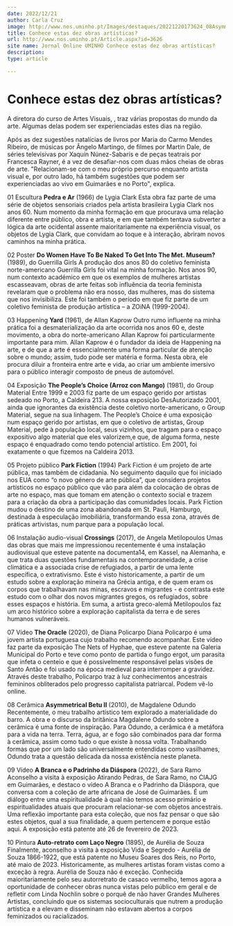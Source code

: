 ```yaml
---
date: 2022/12/21
author: Carla Cruz
image: http://www.nos.uminho.pt/Images/destaques/20221220173624_08AsymmetricalBetuIIdeMagdaleneOdundoDbeObe.jpg
title: Conhece estas dez obras artísticas?
url: http://www.nos.uminho.pt/Article.aspx?id=3626
site name: Jornal Online UMINHO Conhece estas dez obras artísticas?
description: 
type: article

---
```

# Conhece estas dez obras artísticas?




A diretora do curso de Artes Visuais, , traz várias propostas do mundo da arte. Algumas delas podem ser experienciadas estes dias na região.

Após as dez sugestões natalícias de livros por Maria do Carmo Mendes Ribeiro, de músicas por Ângelo Martingo, de filmes 
por Martin Dale, de séries televisivas por Xaquín Núnez-Sabarís e de peças teatrais por Francesca Rayner, é a vez de  desafiar-nos com duas mãos cheias de obras de arte. "Relacionam-se com o meu próprio percurso enquanto artista visual e, por outro lado, há também sugestões que podem ser experienciadas ao vivo em Guimarães e no Porto", explica. 

01  Escultura **Pedra e Ar**  (1966) de Lygia Clark
Esta obra faz parte de uma série de objetos sensoriais criados pela artista brasileira Lygia Clark nos anos 60. Num momento da minha formação em que procurava uma relação diferente entre público, obra e artista, e em que também tentava subverter a lógica da arte ocidental assente maioritariamente na experiência visual, os objetos de Lygia Clark, que convidam ao toque e à interação, abriram novos caminhos na minha prática.


02  Poster **Do Women Have To Be Naked To Get Into The Met. Museum?** (1989), do Guerrilla Girls
A produção dos anos 80 do coletivo feminista norte-americano Guerrilla Girls foi vital na minha formação. Nos anos 90, num contexto académico em que os exemplos de mulheres artistas escasseavam, obras de arte feitas sob influência da teoria feminista revelaram que o problema não era nosso, das mulheres, mas do sistema que nos invisibiliza. Este foi também o período em que fiz parte de um coletivo feminista de produção artística – a ZOiNA (1999-2004).


03  Happening **Yard** (1961), de Allan Kaprow
Outro rumo influente na minha prática foi a desmaterialização da arte ocorrida nos anos 60 e, deste movimento, a obra do norte-americano Allan Kaprow foi particularmente importante para mim. Allan Kaprow é o fundador da ideia de Happening na arte, e de que a arte é essencialmente uma forma particular de atenção sobre o mundo; assim, tudo pode ser matéria e forma. Nesta obra, ele procura diluir a fronteira entre arte e vida, ao criar um ambiente imersivo para o público interagir composto de pneus de automóvel.

04  Exposição **The People’s Choice (Arroz con Mango)**   (1981), do Group Material
Entre 1999 e 2003 fiz parte de um espaço gerido por artistas sedeado no Porto, a Caldeira 213. A nossa exposição DesAutorizado 2001, ainda que ignorantes da existência deste coletivo norte-americano, o Group Material, segue na sua linhagem. The People’s Choice é uma exposição num espaço gerido por artistas, em que o coletivo de artistas, Group Material, pede à população local, seus vizinhos, que tragam para o espaço expositivo algo material que eles valorizem,e que, de alguma forma, neste espaço é enquadrado como tendo potencial artístico. Em 2001, foi exatamente o que fizemos na Caldeira 2013.


05  Projeto público **Park Fiction**  (1994)
Park Fiction é um projeto de arte pública, mas também de cidadania. No seguimento daquilo que foi iniciado nos EUA como “o novo género de arte pública”, que considera projetos artísticos no espaço público que vão para além da colocação de obras de arte no espaço, mas que tomam em atenção o contexto social e trazem para a criação da obra a participação das comunidades locais. Park Fiction mudou o destino de uma zona abandonada em St. Pauli, Hamburgo, destinada à especulação imobiliária, transformando essa zona, através de práticas artivistas, num parque para a população local.


06  Instalação audio-visual **Crossings**  (2017), de Angela Metilopoulos
Umas das obras que mais me impressionou recentemente é uma instalação audiovisual que esteve patente na documenta14, em Kassel, na Alemanha, e que trata duas questões fundamentais na contemporaneidade, a crise climática e a associada crise de refugiados, a partir de uma lente específica, o extrativismo. Este é visto historicamente, a partir de um estudo sobre a exploração mineira na Grécia antiga, e de quem eram os corpos que trabalhavam nas minas, escravos e migrantes - e contrasta este estudo com o olhar dos novos migrantes gregos, os refugiados, sobre esses espaços e história. Em suma, a artista greco-alemã Metilopoulos faz um arco histórico sobre a exploração capitalista da terra e de seres humanos vulneráveis.


07  Vídeo **The Oracle** (2020), de Diana Policarpo
Diana Policarpo é uma jovem artista portuguesa cujo trabalho recomendo acompanhar. Este vídeo faz parte da exposição The Nets of Hyphae, que esteve patente na Galeria Municipal do Porto e teve como ponto de partida o fungo ergot, um parasita que infeta o centeio e que é possivelmente responsável pelas visões de Santo Antão e foi usado na época medieval para interromper a gravidez. Através deste trabalho, Policarpo traz à luz conhecimentos ancestrais femininos obliterados pelo progresso capitalista patriarcal. Podem vê-lo online.


08  Cerâmica **Asymmetrical Betu II**  (2010), de Magdalene Odundo
Recentemente, o meu trabalho artístico tem explorado a materialidade do barro. A obra e o discurso da britânica Magdalene Odundo sobre a cerâmica é uma fonte de inspiração. Para Odundo, a cerâmica é a metáfora para a vida na terra. Terra, água, ar e fogo são combinados para dar forma à cerâmica, assim como tudo o que existe à nossa volta. Trabalhando formas que por um lado são universalmente entendidas como vasilhames, Odundo trata a questão delicada da nossa existência neste planeta.


09  Vídeo **A Branca e o Padrinho da Diáspora** (2022), de Sara Ramo
Aconselho a visita à exposição Atirando Pedras, de Sara Ramo, no CIAJG em Guimarães, e destaco o vídeo A Branca e o Padrinho da Diáspora, que conversa com a coleção de arte africana de José de Guimarães. É um diálogo entre uma espiritualidade à qual não temos acesso primário e espiritualidades atuais que procuram relacionar-se com objetos ancestrais. Uma reflexão importante para esta coleção, que nos faz pensar o que são estes objetos, qual a sua finalidade, a quem pertencem e porque estão aqui. A exposição está patente até 26 de fevereiro de 2023.


10  Pintura **Auto-retrato com Laço Negro** (1895), de Aurélia de Souza
Finalmente, aconselho a visita à exposição Vida e Segredo - Aurélia de Souza 1866-1922, que está patente no Museu Soares dos Reis, no Porto, até maio de 2023. Historicamente, as mulheres artistas foram vistas como a exceção à regra. Aurélia de Souza não é exceção. Conhecida maioritariamente pelo seu autorretrato de casaco vermelho, temos agora a oportunidade de conhecer obras nunca vistas pelo público em geral e de refletir com Linda Nochlin sobre o porquê de não haver Grandes Mulheres Artistas, concluindo que os sistemas socioculturais que nutrem a produção artística e a elevam e disseminam não estavam abertos a corpos feminizados ou racializados.
